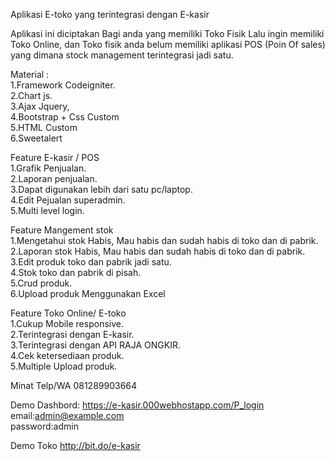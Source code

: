Aplikasi E-toko yang terintegrasi dengan E-kasir

Aplikasi ini diciptakan Bagi anda yang memiliki Toko Fisik Lalu ingin memiliki Toko Online,
dan Toko fisik anda belum memiliki aplikasi POS (Poin Of sales) yang dimana stock management terintegrasi jadi satu.

Material :<br>
1.Framework Codeigniter.<br>
2.Chart js.<br>
3.Ajax Jquery,<br>
4.Bootstrap + Css Custom<br>
5.HTML Custom<br>
6.Sweetalert<br>


Feature E-kasir / POS<br>
1.Grafik Penjualan.<br>
2.Laporan penjualan.<br>
3.Dapat digunakan lebih dari satu pc/laptop.<br>
4.Edit Pejualan superadmin.<br>
5.Multi level login.<br>


Feature Mangement stok <br>
1.Mengetahui stok Habis, Mau habis dan sudah habis di  toko dan di pabrik.<br>
2.Laporan stok Habis, Mau habis dan sudah habis di  toko dan di pabrik.<br>
3.Edit produk toko dan pabrik jadi satu.<br>
4.Stok toko dan pabrik di pisah.<br>
5.Crud produk.<br>
6.Upload produk Menggunakan Excel <br>

Feature Toko Online/ E-toko<br>
1.Cukup Mobile responsive.<br>
2.Terintegrasi dengan E-kasir.<br>
3.Terintegrasi dengan API RAJA ONGKIR.<br>
4.Cek ketersediaan produk.<br>
5.Multiple Upload produk.<br>


Minat Telp/WA 081289903664<br>


Demo  Dashbord: https://e-kasir.000webhostapp.com/P_login  <br>
email:admin@example.com<br>
password:admin<br>

Demo Toko http://bit.do/e-kasir<br>
